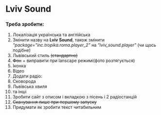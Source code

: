 Lviv Sound
======
### Треба зробити:

1. Локалізація українська та англійська
2. Змінити назву на **Lviv Sound**, також змінити *"package="inc.tropika.roma.player_2"*  на *"lviv_sound.player"* (чи щось подібне)
3. Львівський стиль <s>(стандартно)</s>
  1. <s>Фон</s> + виправити при lanscape режимі(фото розтягується)
  2. Іконка 
  3. Відео
4. Додати радіо: 
  1. Сковорода
  2. Львівська хвиля
  3. та інші
5. Зробити сайт з описом і вкладкою з пісень і 2 радіостанцій
6. <s>Сканування лише при першому запуску</s>
7. Придумати як зробити текст читабильним



